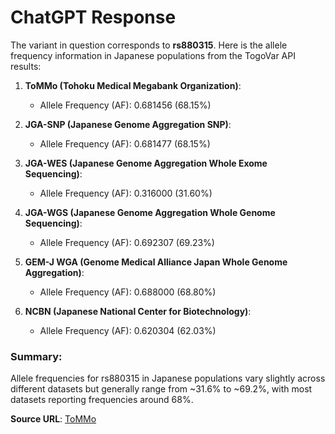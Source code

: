 # ChatGPT Response

The variant in question corresponds to **rs880315**. Here is the allele frequency information in Japanese populations from the TogoVar API results:

1. **ToMMo (Tohoku Medical Megabank Organization)**:
   - Allele Frequency (AF): 0.681456 (68.15%)

2. **JGA-SNP (Japanese Genome Aggregation SNP)**:
   - Allele Frequency (AF): 0.681477 (68.15%)

3. **JGA-WES (Japanese Genome Aggregation Whole Exome Sequencing)**:
   - Allele Frequency (AF): 0.316000 (31.60%)

4. **JGA-WGS (Japanese Genome Aggregation Whole Genome Sequencing)**:
   - Allele Frequency (AF): 0.692307 (69.23%)

5. **GEM-J WGA (Genome Medical Alliance Japan Whole Genome Aggregation)**:
   - Allele Frequency (AF): 0.688000 (68.80%)

6. **NCBN (Japanese National Center for Biotechnology)**:
   - Allele Frequency (AF): 0.620304 (62.03%)

### Summary:
Allele frequencies for rs880315 in Japanese populations vary slightly across different datasets but generally range from ~31.6% to ~69.2%, with most datasets reporting frequencies around 68%.

**Source URL**: [ToMMo](https://jmorp.megabank.tohoku.ac.jp/search?query=1%3A10736809)